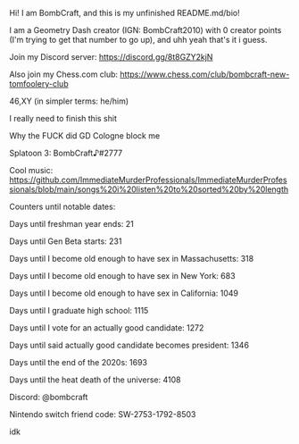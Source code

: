 Hi! I am BombCraft, and this is my unfinished README.md/bio!

I am a Geometry Dash creator (IGN: BombCraft2010) with 0 creator points (I'm trying to get that number to go up), and uhh yeah that's it i guess.

Join my Discord server: https://discord.gg/8t8GZY2kjN

Also join my Chess.com club: https://www.chess.com/club/bombcraft-new-tomfoolery-club

46,XY (in simpler terms: he/him)

I really need to finish this shit

Why the FUCK did GD Cologne block me

Splatoon 3: BombCraft♪#2777

Cool music: https://github.com/ImmediateMurderProfessionals/ImmediateMurderProfessionals/blob/main/songs%20i%20listen%20to%20sorted%20by%20length

Counters until notable dates:

Days until freshman year ends: 21

Days until Gen Beta starts: 231

Days until I become old enough to have sex in Massachusetts: 318

Days until I become old enough to have sex in New York: 683

Days until I become old enough to have sex in California: 1049

Days until I graduate high school: 1115

Days until I vote for an actually good candidate: 1272

Days until said actually good candidate becomes president: 1346

Days until the end of the 2020s: 1693

Days until the heat death of the universe: 4108

Discord: @bombcraft

Nintendo switch friend code: SW-2753-1792-8503

idk
